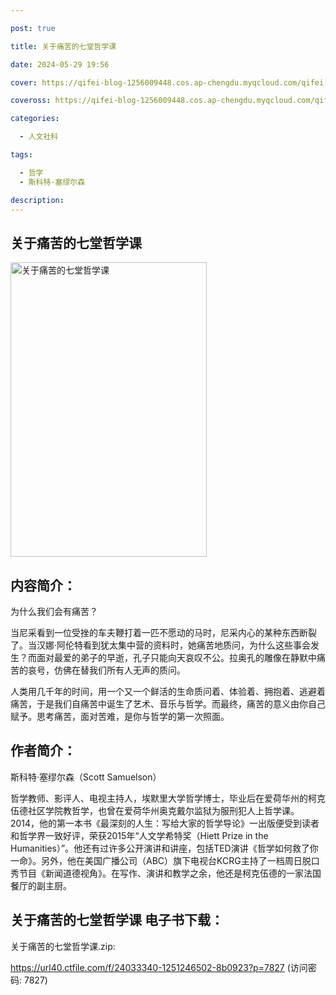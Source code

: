 ```yaml
---

post: true

title: 关于痛苦的七堂哲学课

date: 2024-05-29 19:56

cover: https://qifei-blog-1256009448.cos.ap-chengdu.myqcloud.com/qifei-blog/64eb55a0661c6c8e54998204.jpg

coveross: https://qifei-blog-1256009448.cos.ap-chengdu.myqcloud.com/qifei-blog/64eb55a0661c6c8e54998204.jpg

categories:

  - 人文社科

tags:

  - 哲学
  - 斯科特·塞缪尔森

description:
---
```


## 关于痛苦的七堂哲学课
<img alt="关于痛苦的七堂哲学课 " class="aligncenter loaded" data-was-processed="true" decoding="async" fetchpriority="high" height="471" src="https://qifei-blog-1256009448.cos.ap-chengdu.myqcloud.com/qifei-blog/64eb55a0661c6c8e54998204.jpg " style="cursor: zoom-in;" width="314"/>

## 内容简介：

为什么我们会有痛苦？

当尼采看到一位受挫的车夫鞭打着一匹不愿动的马时，尼采内心的某种东西断裂了。当汉娜·阿伦特看到犹太集中营的资料时，她痛苦地质问，为什么这些事会发生？而面对最爱的弟子的早逝，孔子只能向天哀叹不公。拉奥孔的雕像在静默中痛苦的哀号，仿佛在替我们所有人无声的质问。

人类用几千年的时间，用一个又一个鲜活的生命质问着、体验着、拥抱着、逃避着痛苦，于是我们自痛苦中诞生了艺术、音乐与哲学。而最终，痛苦的意义由你自己赋予。思考痛苦，面对苦难，是你与哲学的第一次照面。

## 作者简介：

斯科特·塞缪尔森（Scott Samuelson）

哲学教师、影评人、电视主持人，埃默里大学哲学博士，毕业后在爱荷华州的柯克伍德社区学院教哲学，也曾在爱荷华州奥克戴尔监狱为服刑犯人上哲学课。2014，他的第一本书《最深刻的人生：写给大家的哲学导论》一出版便受到读者和哲学界一致好评，荣获2015年“人文学希特奖（Hiett Prize in the Humanities）”。他还有过许多公开演讲和讲座，包括TED演讲《哲学如何救了你一命》。另外，他在美国广播公司（ABC）旗下电视台KCRG主持了一档周日脱口秀节目《新闻道德视角》。在写作、演讲和教学之余，他还是柯克伍德的一家法国餐厅的副主厨。

## 关于痛苦的七堂哲学课 电子书下载：

关于痛苦的七堂哲学课.zip: 

https://url40.ctfile.com/f/24033340-1251246502-8b0923?p=7827 (访问密码: 7827)
